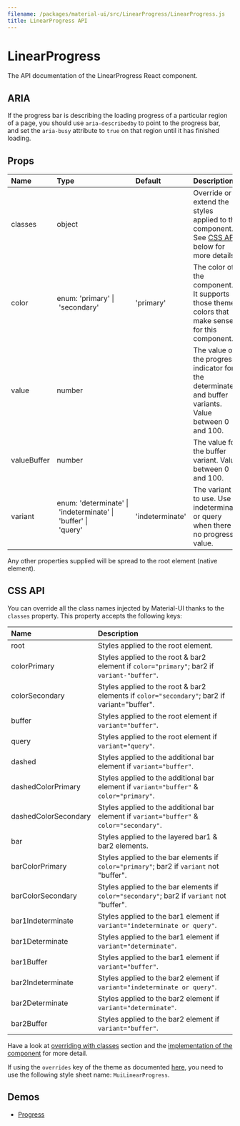```yaml
---
filename: /packages/material-ui/src/LinearProgress/LinearProgress.js
title: LinearProgress API
---
```


<!--- This documentation is automatically generated, do not try to edit it. -->

# LinearProgress

<p class="description">The API documentation of the LinearProgress React component.</p>

## ARIA

If the progress bar is describing the loading progress of a particular region of a page,
you should use `aria-describedby` to point to the progress bar, and set the `aria-busy`
attribute to `true` on that region until it has finished loading.

## Props

| Name | Type | Default | Description |
|:-----|:-----|:--------|:------------|
| <span class="prop-name">classes</span> | <span class="prop-type">object |   | Override or extend the styles applied to the component. See [CSS API](#css-api) below for more details. |
| <span class="prop-name">color</span> | <span class="prop-type">enum:&nbsp;'primary'&nbsp;&#124;<br>&nbsp;'secondary'<br> | <span class="prop-default">'primary'</span> | The color of the component. It supports those theme colors that make sense for this component. |
| <span class="prop-name">value</span> | <span class="prop-type">number |   | The value of the progress indicator for the determinate and buffer variants. Value between 0 and 100. |
| <span class="prop-name">valueBuffer</span> | <span class="prop-type">number |   | The value for the buffer variant. Value between 0 and 100. |
| <span class="prop-name">variant</span> | <span class="prop-type">enum:&nbsp;'determinate'&nbsp;&#124;<br>&nbsp;'indeterminate'&nbsp;&#124;<br>&nbsp;'buffer'&nbsp;&#124;<br>&nbsp;'query'<br> | <span class="prop-default">'indeterminate'</span> | The variant to use. Use indeterminate or query when there is no progress value. |

Any other properties supplied will be spread to the root element (native element).

## CSS API

You can override all the class names injected by Material-UI thanks to the `classes` property.
This property accepts the following keys:


| Name | Description |
|:-----|:------------|
| <span class="prop-name">root</span> | Styles applied to the root element.
| <span class="prop-name">colorPrimary</span> | Styles applied to the root & bar2 element if `color="primary"`; bar2 if `variant-"buffer"`.
| <span class="prop-name">colorSecondary</span> | Styles applied to the root & bar2 elements if `color="secondary"`; bar2 if variant="buffer".
| <span class="prop-name">buffer</span> | Styles applied to the root element if `variant="buffer"`.
| <span class="prop-name">query</span> | Styles applied to the root element if `variant="query"`.
| <span class="prop-name">dashed</span> | Styles applied to the additional bar element if `variant="buffer"`.
| <span class="prop-name">dashedColorPrimary</span> | Styles applied to the additional bar element if `variant="buffer"` & `color="primary"`.
| <span class="prop-name">dashedColorSecondary</span> | Styles applied to the additional bar element if `variant="buffer"` & `color="secondary"`.
| <span class="prop-name">bar</span> | Styles applied to the layered bar1 & bar2 elements.
| <span class="prop-name">barColorPrimary</span> | Styles applied to the bar elements if `color="primary"`; bar2 if `variant` not "buffer".
| <span class="prop-name">barColorSecondary</span> | Styles applied to the bar elements if `color="secondary"`; bar2 if `variant` not "buffer".
| <span class="prop-name">bar1Indeterminate</span> | Styles applied to the bar1 element if `variant="indeterminate or query"`.
| <span class="prop-name">bar1Determinate</span> | Styles applied to the bar1 element if `variant="determinate"`.
| <span class="prop-name">bar1Buffer</span> | Styles applied to the bar1 element if `variant="buffer"`.
| <span class="prop-name">bar2Indeterminate</span> | Styles applied to the bar2 element if `variant="indeterminate or query"`.
| <span class="prop-name">bar2Determinate</span> | Styles applied to the bar2 element if `variant="determinate"`.
| <span class="prop-name">bar2Buffer</span> | Styles applied to the bar2 element if `variant="buffer"`.

Have a look at [overriding with classes](/customization/overrides#overriding-with-classes) section
and the [implementation of the component](https://github.com/mui-org/material-ui/tree/master/packages/material-ui/src/LinearProgress/LinearProgress.js)
for more detail.

If using the `overrides` key of the theme as documented
[here](/customization/themes#customizing-all-instances-of-a-component-type),
you need to use the following style sheet name: `MuiLinearProgress`.

## Demos

- [Progress](/demos/progress)

